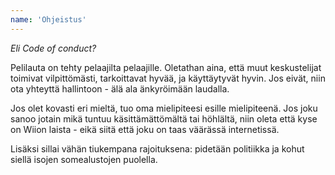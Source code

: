 ```yaml
---
name: 'Ohjeistus'
---
```

*Eli Code of conduct?*

Pelilauta on tehty pelaajilta pelaajille. Oletathan aina, että muut keskustelijat toimivat vilpittömästi, tarkoittavat hyvää, ja käyttäytyvät hyvin. Jos eivät, niin ota yhteyttä hallintoon - älä ala änkyröimään laudalla.

Jos olet kovasti eri mieltä, tuo oma mielipiteesi esille mielipiteenä. Jos joku sanoo jotain mikä tuntuu käsittämättömältä tai höhlältä, niin oleta että kyse on Wiion laista - eikä siitä että joku on taas väärässä internetissä.

Lisäksi sillai vähän tiukempana rajoituksena: pidetään politiikka ja kohut siellä isojen somealustojen puolella. 